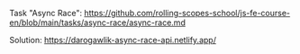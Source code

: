 Task "Async Race": https://github.com/rolling-scopes-school/js-fe-course-en/blob/main/tasks/async-race/async-race.md

Solution: https://darogawlik-async-race-api.netlify.app/
